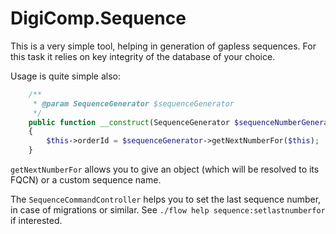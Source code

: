 # DigiComp.Sequence

This is a very simple tool, helping in generation of gapless sequences. For this task it relies on key integrity of the
database of your choice.

Usage is quite simple also:

```php
    /**
     * @param SequenceGenerator $sequenceGenerator
     */
    public function __construct(SequenceGenerator $sequenceNumberGenerator)
    {
        $this->orderId = $sequenceGenerator->getNextNumberFor($this);
    }
```

`getNextNumberFor` allows you to give an object (which will be resolved to its FQCN) or a custom sequence name.

The `SequenceCommandController` helps you to set the last sequence number, in case of migrations or similar. See
`./flow help sequence:setlastnumberfor` if interested.
